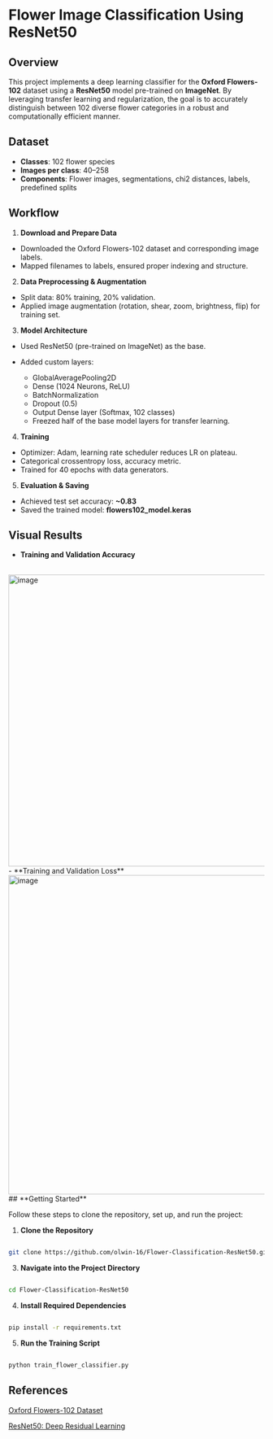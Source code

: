 # **Flower Image Classification Using ResNet50**

## **Overview**

This project implements a deep learning classifier for the **Oxford Flowers-102** dataset using a **ResNet50** model pre-trained on **ImageNet**. By leveraging transfer learning and regularization, the goal is to accurately distinguish between 102 diverse flower categories in a robust and computationally efficient manner.

## **Dataset**

- **Classes**: 102 flower species
- **Images per class**: 40–258
- **Components**: Flower images, segmentations, chi2 distances, labels, predefined splits

## **Workflow**

1. **Download and Prepare Data**
- Downloaded the Oxford Flowers-102 dataset and corresponding image labels.
- Mapped filenames to labels, ensured proper indexing and structure.

2. **Data Preprocessing & Augmentation**
   
- Split data: 80% training, 20% validation.
- Applied image augmentation (rotation, shear, zoom, brightness, flip) for training set.

3. **Model Architecture**
   
- Used ResNet50 (pre-trained on ImageNet) as the base.
- Added custom layers:
  
  - GlobalAveragePooling2D
  - Dense (1024 Neurons, ReLU)
  - BatchNormalization
  - Dropout (0.5)
  - Output Dense layer (Softmax, 102 classes)
  - Freezed half of the base model layers for transfer learning.

4. **Training**
   
- Optimizer: Adam, learning rate scheduler reduces LR on plateau.
- Categorical crossentropy loss, accuracy metric.
- Trained for 40 epochs with data generators.

5. **Evaluation & Saving**
   
- Achieved test set accuracy: **~0.83**
- Saved the trained model: **flowers102_model.keras**

## **Visual Results**

- **Training and Validation Accuracy**
<br>
<img width="748" height="574" alt="image" src="https://github.com/user-attachments/assets/f9828ed2-bd1e-4b58-8964-a2670f6face5" />
<br>
- **Training and Validation Loss**
<br>
<img width="762" height="628" alt="image" src="https://github.com/user-attachments/assets/ce9080ba-d74a-4413-b195-5a0feb49c2b3" />
<br>
## **Getting Started**

Follow these steps to clone the repository, set up, and run the project:

1. **Clone the Repository**
   
```bash

git clone https://github.com/olwin-16/Flower-Classification-ResNet50.git

```

3. **Navigate into the Project Directory**
   
```bash

cd Flower-Classification-ResNet50

```

4. **Install Required Dependencies**
   
```bash

pip install -r requirements.txt

```

5. **Run the Training Script**
   
```bash

python train_flower_classifier.py

```
## References

[Oxford Flowers-102 Dataset](https://www.robots.ox.ac.uk/~vgg/data/flowers/102/)

[ResNet50: Deep Residual Learning](https://arxiv.org/abs/1512.03385)

